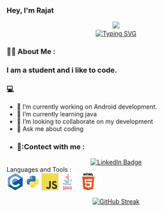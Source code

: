 ### Hey, I'm Rajat
<div id="intro-img" align="center">
    <a href="#"><img src="https://emojis.slackmojis.com/emojis/images/1531849430/4246/blob-sunglasses.gif?1531849430" width=100></a>
</div>
<div id="about-me" align="center">
<a href="https://git.io/typing-svg"><img src="https://readme-typing-svg.demolab.com?font=Roboto+Condensed&weight=500&size=25&duration=4000&pause=500&color=EB5775&center=true&vCenter=true&width=550&lines=Hi%2C+I+am+Rajat+Tiwari;It's+nice+to+meet+you!;" alt="Typing SVG" /></a>
</div>

 ### :man_technologist: About Me :
 
### I am a student and i like to code.
### 💻
- 🔭 I’m currently working on Android development.
- 🌱 I’m currently learning java
- 👯 I’m looking to collaborate on my development
- 💬 Ask me about coding
- ### 📲:Contect with me :
 <div id="badges" align="center">
  <a href="https://www.linkedin.com/in/rajat-tiwari-b61a78263/">
    <img src="https://img.shields.io/badge/LinkedIn-blue?style=for-the-badge&logo=linkedin&logoColor=white" alt="LinkedIn Badge">
  </a>
</div>
 Languages and Tools :
 <div>
  <img src="https://github.com/devicons/devicon/blob/master/icons/java/java-original-wordmark.svg" title="Java" alt="Java" width="40" height="40"/>&nbsp;
  <img src="https://github.com/devicons/devicon/blob/master/icons/html5/html5-original-wordmark.svg" title="HTML" alt="HTML" width="40" height="40"/>&nbsp;
  <img align="left" alt="C++" width="40px" src="https://github.com/devicons/devicon/blob/master/icons/c/c-original.svg"/>
  <img align="left" alt="Python" width="40px" src="https://raw.githubusercontent.com/github/explore/80688e429a7d4ef2fca1e82350fe8e3517d3494d/topics/python/python.png"/>
  <img align="left" alt="JavaScript" width="40px" src="https://github.com/devicons/devicon/blob/master/icons/javascript/javascript-original.svg"/>
  </div>
  <p> <div align="center">
  <a href="https://git.io/streak-stats"><img src="https://streak-stats.demolab.com?user=rajattiwariind&theme=dark" alt="GitHub Streak" /></a>
</div> </p>
  
  
  
  
  


